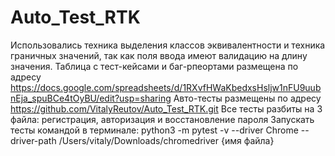 # Auto_Test_RTK

Использовались техника выделения классов эквивалентности и техника граничных значений, так как поля ввода имеют валидацию на длину значения.
Таблица с тест-кейсами и баг-рпеортами размещена по адресу
https://docs.google.com/spreadsheets/d/1RXvfHWaKbedxsHsljw1nFU9uubnEja_spuBCe4tOyBU/edit?usp=sharing
Авто-тесты размещены по адресу 
https://github.com/VitalyReutov/Auto_Test_RTK.git
Все тесты разбиты на 3 файла: регистрация, авторизация и восстановление пароля
 Запускать тесты командой в терминале: python3 -m pytest -v --driver Chrome --driver-path /Users/vitaly/Downloads/chromedriver  {имя файла}

